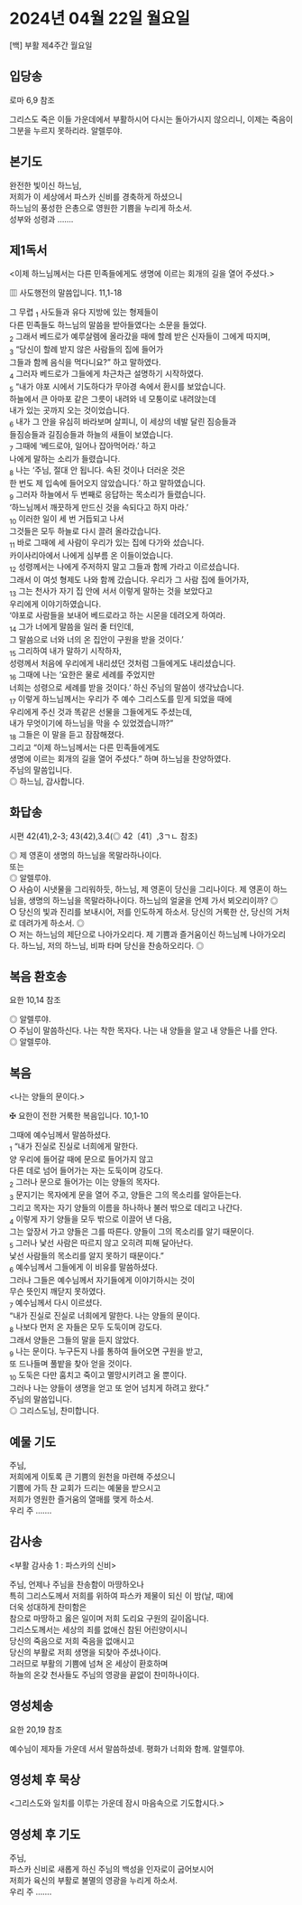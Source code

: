 # 2024년 04월 22일 월요일

[백] 부활 제4주간 월요일  


## 입당송

로마 6,9 참조

그리스도 죽은 이들 가운데에서 부활하시어 다시는 돌아가시지 않으리니, 이제는 죽음이 그분을 누르지 못하리라. 알렐루야.  
  
## 본기도

완전한 빛이신 하느님,  
저희가 이 세상에서 파스카 신비를 경축하게 하셨으니  
하느님의 풍성한 은총으로 영원한 기쁨을 누리게 하소서.  
성부와 성령과 …….  
  
## 제1독서

<이제 하느님께서는 다른 민족들에게도 생명에 이르는 회개의 길을 열어 주셨다.>

▥ 사도행전의 말씀입니다. 11,1-18

그 무렵 <sub>1</sub> 사도들과 유다 지방에 있는 형제들이  
다른 민족들도 하느님의 말씀을 받아들였다는 소문을 들었다.  
<sub>2</sub> 그래서 베드로가 예루살렘에 올라갔을 때에 할례 받은 신자들이 그에게 따지며,  
<sub>3</sub> “당신이 할례 받지 않은 사람들의 집에 들어가  
그들과 함께 음식을 먹다니요?” 하고 말하였다.  
<sub>4</sub> 그러자 베드로가 그들에게 차근차근 설명하기 시작하였다.  
<sub>5</sub> “내가 야포 시에서 기도하다가 무아경 속에서 환시를 보았습니다.  
하늘에서 큰 아마포 같은 그릇이 내려와 네 모퉁이로 내려앉는데  
내가 있는 곳까지 오는 것이었습니다.  
<sub>6</sub> 내가 그 안을 유심히 바라보며 살피니, 이 세상의 네발 달린 짐승들과  
들짐승들과 길짐승들과 하늘의 새들이 보였습니다.  
<sub>7</sub> 그때에 ‘베드로야, 일어나 잡아먹어라.’ 하고  
나에게 말하는 소리가 들렸습니다.  
<sub>8</sub> 나는 ‘주님, 절대 안 됩니다. 속된 것이나 더러운 것은  
한 번도 제 입속에 들어오지 않았습니다.’ 하고 말하였습니다.  
<sub>9</sub> 그러자 하늘에서 두 번째로 응답하는 목소리가 들렸습니다.  
‘하느님께서 깨끗하게 만드신 것을 속되다고 하지 마라.’  
<sub>10</sub> 이러한 일이 세 번 거듭되고 나서  
그것들은 모두 하늘로 다시 끌려 올라갔습니다.  
<sub>11</sub> 바로 그때에 세 사람이 우리가 있는 집에 다가와 섰습니다.  
카이사리아에서 나에게 심부름 온 이들이었습니다.  
<sub>12</sub> 성령께서는 나에게 주저하지 말고 그들과 함께 가라고 이르셨습니다.  
그래서 이 여섯 형제도 나와 함께 갔습니다. 우리가 그 사람 집에 들어가자,  
<sub>13</sub> 그는 천사가 자기 집 안에 서서 이렇게 말하는 것을 보았다고  
우리에게 이야기하였습니다.  
‘야포로 사람들을 보내어 베드로라고 하는 시몬을 데려오게 하여라.  
<sub>14</sub> 그가 너에게 말씀을 일러 줄 터인데,  
그 말씀으로 너와 너의 온 집안이 구원을 받을 것이다.’  
<sub>15</sub> 그리하여 내가 말하기 시작하자,  
성령께서 처음에 우리에게 내리셨던 것처럼 그들에게도 내리셨습니다.  
<sub>16</sub> 그때에 나는 ‘요한은 물로 세례를 주었지만  
너희는 성령으로 세례를 받을 것이다.’ 하신 주님의 말씀이 생각났습니다.  
<sub>17</sub> 이렇게 하느님께서는 우리가 주 예수 그리스도를 믿게 되었을 때에  
우리에게 주신 것과 똑같은 선물을 그들에게도 주셨는데,  
내가 무엇이기에 하느님을 막을 수 있었겠습니까?”  
<sub>18</sub> 그들은 이 말을 듣고 잠잠해졌다.  
그리고 “이제 하느님께서는 다른 민족들에게도  
생명에 이르는 회개의 길을 열어 주셨다.” 하며 하느님을 찬양하였다.  
주님의 말씀입니다.  
◎ 하느님, 감사합니다.  
  
## 화답송

시편 42(41),2-3; 43(42),3.4(◎ 42〔41〕,3ㄱㄴ 참조)

◎ 제 영혼이 생명의 하느님을 목말라하나이다.  
또는  
◎ 알렐루야.  
○ 사슴이 시냇물을 그리워하듯, 하느님, 제 영혼이 당신을 그리나이다. 제 영혼이 하느님을, 생명의 하느님을 목말라하나이다. 하느님의 얼굴을 언제 가서 뵈오리이까? ◎  
○ 당신의 빛과 진리를 보내시어, 저를 인도하게 하소서. 당신의 거룩한 산, 당신의 거처로 데려가게 하소서. ◎  
○ 저는 하느님의 제단으로 나아가오리다. 제 기쁨과 즐거움이신 하느님께 나아가오리다. 하느님, 저의 하느님, 비파 타며 당신을 찬송하오리다. ◎  
  
## 복음 환호송

요한 10,14 참조

◎ 알렐루야.  
○ 주님이 말씀하신다. 나는 착한 목자다. 나는 내 양들을 알고 내 양들은 나를 안다.  
◎ 알렐루야.  
  
## 복음

<나는 양들의 문이다.>

✠ 요한이 전한 거룩한 복음입니다. 10,1-10

그때에 예수님께서 말씀하셨다.  
<sub>1</sub> “내가 진실로 진실로 너희에게 말한다.  
양 우리에 들어갈 때에 문으로 들어가지 않고  
다른 데로 넘어 들어가는 자는 도둑이며 강도다.  
<sub>2</sub> 그러나 문으로 들어가는 이는 양들의 목자다.  
<sub>3</sub> 문지기는 목자에게 문을 열어 주고, 양들은 그의 목소리를 알아듣는다.  
그리고 목자는 자기 양들의 이름을 하나하나 불러 밖으로 데리고 나간다.  
<sub>4</sub> 이렇게 자기 양들을 모두 밖으로 이끌어 낸 다음,  
그는 앞장서 가고 양들은 그를 따른다. 양들이 그의 목소리를 알기 때문이다.  
<sub>5</sub> 그러나 낯선 사람은 따르지 않고 오히려 피해 달아난다.  
낯선 사람들의 목소리를 알지 못하기 때문이다.”  
<sub>6</sub> 예수님께서 그들에게 이 비유를 말씀하셨다.  
그러나 그들은 예수님께서 자기들에게 이야기하시는 것이  
무슨 뜻인지 깨닫지 못하였다.  
<sub>7</sub> 예수님께서 다시 이르셨다.  
“내가 진실로 진실로 너희에게 말한다. 나는 양들의 문이다.  
<sub>8</sub> 나보다 먼저 온 자들은 모두 도둑이며 강도다.  
그래서 양들은 그들의 말을 듣지 않았다.  
<sub>9</sub> 나는 문이다. 누구든지 나를 통하여 들어오면 구원을 받고,  
또 드나들며 풀밭을 찾아 얻을 것이다.  
<sub>10</sub> 도둑은 다만 훔치고 죽이고 멸망시키려고 올 뿐이다.  
그러나 나는 양들이 생명을 얻고 또 얻어 넘치게 하려고 왔다.”  
주님의 말씀입니다.  
◎ 그리스도님, 찬미합니다.  
  
## 예물 기도

주님,  
저희에게 이토록 큰 기쁨의 원천을 마련해 주셨으니  
기쁨에 가득 찬 교회가 드리는 예물을 받으시고  
저희가 영원한 즐거움의 열매를 맺게 하소서.  
우리 주 …….  
  
## 감사송

<부활 감사송 1 : 파스카의 신비>

주님, 언제나 주님을 찬송함이 마땅하오나  
특히 그리스도께서 저희를 위하여 파스카 제물이 되신 이 밤(날, 때)에  
더욱 성대하게 찬미함은  
참으로 마땅하고 옳은 일이며 저희 도리요 구원의 길이옵니다.  
그리스도께서는 세상의 죄를 없애신 참된 어린양이시니  
당신의 죽음으로 저희 죽음을 없애시고  
당신의 부활로 저희 생명을 되찾아 주셨나이다.  
그러므로 부활의 기쁨에 넘쳐 온 세상이 환호하며  
하늘의 온갖 천사들도 주님의 영광을 끝없이 찬미하나이다.  
  
## 영성체송

요한 20,19 참조

예수님이 제자들 가운데 서서 말씀하셨네. 평화가 너희와 함께. 알렐루야.  
  
## 영성체 후 묵상

<그리스도와 일치를 이루는 가운데 잠시 마음속으로 기도합시다.>  
## 영성체 후 기도

주님,  
파스카 신비로 새롭게 하신 주님의 백성을 인자로이 굽어보시어  
저희가 육신의 부활로 불멸의 영광을 누리게 하소서.  
우리 주 …….